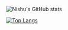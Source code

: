
![Nishu's GitHub stats](https://github-readme-stats.vercel.app/api?username=nishu-murmu&show_icons=true&theme=gruvbox&text_color=aa00cc)

[![Top Langs](https://github-readme-stats.vercel.app/api/top-langs/?username=nishu-murmu&layout=compact&bg-color=#000000)](https://github.com/nishu-murmu/github-readme-stats)




